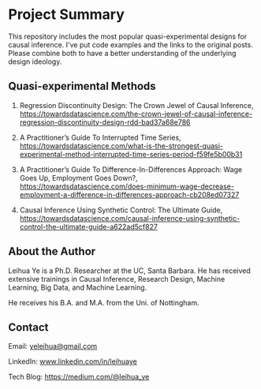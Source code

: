 # Project Summary

This repository includes the most popular quasi-experimental designs for causal inference. I've put code examples and the links to the original posts. Please combine both to have a better understanding of the underlying design ideology. 

## Quasi-experimental Methods
1. Regression Discontinuity Design: The Crown Jewel of Causal Inference, https://towardsdatascience.com/the-crown-jewel-of-causal-inference-regression-discontinuity-design-rdd-bad37a68e786

2. A Practitioner’s Guide To Interrupted Time Series, https://towardsdatascience.com/what-is-the-strongest-quasi-experimental-method-interrupted-time-series-period-f59fe5b00b31

3. A Practitioner’s Guide To Difference-In-Differences Approach: Wage Goes Up, Employment Goes Down?, https://towardsdatascience.com/does-minimum-wage-decrease-employment-a-difference-in-differences-approach-cb208ed07327

4. Causal Inference Using Synthetic Control: The Ultimate Guide, https://towardsdatascience.com/causal-inference-using-synthetic-control-the-ultimate-guide-a622ad5cf827

## About the Author

Leihua Ye is a Ph.D. Researcher at the UC, Santa Barbara. He has received extensive trainings in Causal Inference, Research Design, Machine Learning, Big Data, and Machine Learning. 

He receives his B.A. and M.A. from the Uni. of Nottingham. 

## Contact

Email: yeleihua@gmail.com

LinkedIn: www.linkedin.com/in/leihuaye

Tech Blog: https://medium.com/@leihua_ye
